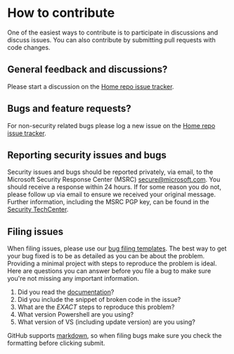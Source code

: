 # How to contribute

One of the easiest ways to contribute is to participate in discussions and discuss issues. You can also contribute by submitting pull requests with code changes.

## General feedback and discussions?
Please start a discussion on the [Home repo issue tracker](https://github.com/aspnet/MicrosoftConfigurationBuilders/issues).

## Bugs and feature requests?
For non-security related bugs please log a new issue on the [Home repo issue tracker](https://github.com/aspnet/MicrosoftConfigurationBuilders/issues).

## Reporting security issues and bugs
Security issues and bugs should be reported privately, via email, to the Microsoft Security Response Center (MSRC)  secure@microsoft.com. You should receive a response within 24 hours. If for some reason you do not, please follow up via email to ensure we received your original message. Further information, including the MSRC PGP key, can be found in the [Security TechCenter](https://technet.microsoft.com/en-us/security/ff852094.aspx).

## Filing issues
When filing issues, please use our [bug filing templates](https://github.com/aspnet/MicrosoftConfigurationBuilders/wiki/Functional-bug-template).
The best way to get your bug fixed is to be as detailed as you can be about the problem.
Providing a minimal project with steps to reproduce the problem is ideal.
Here are questions you can answer before you file a bug to make sure you're not missing any important information.

1. Did you read the [documentation](https://github.com/aspnet/MicrosoftConfigurationBuilders/wiki)?
2. Did you include the snippet of broken code in the issue?
3. What are the *EXACT* steps to reproduce this problem?
4. What version Powershell are you using?
5. What version of VS (including update version) are you using?

GitHub supports [markdown](https://help.github.com/articles/github-flavored-markdown/), so when filing bugs make sure you check the formatting before clicking submit.